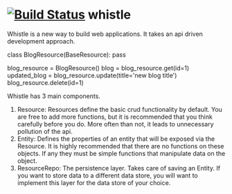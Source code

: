 [![Build Status](https://travis-ci.org/raghuveerkancherla/whistle.png?branch=master)](https://travis-ci.org/raghuveerkancherla/whistle) whistle
=======

Whistle is a new way to build web applications. It takes an api driven development approach. 

class BlogResource(BaseResource):
    pass


blog_resource = BlogResource()
blog = blog_resource.get(id=1)
updated_blog = blog_resource.update(title='new blog title')
blog_resource.delete(id=1)


Whistle has 3 main components.
1. Resource: Resources define the basic crud functionality by default. You are free to add more functions, but it is recommended that you think carefully before you do. More often than not, it leads to unnecessary pollution of the api.
2. Entity: Defines the properties of an entity that will be exposed via the Resource. It is highly recommended that there are no functions on these objects. If any they must be simple functions that manipulate data on the object.
3. ResourceRepo: The persistence layer. Takes care of saving an Entity. If you want to store data to a different data store, you will want to implement this layer for the data store of your choice.

